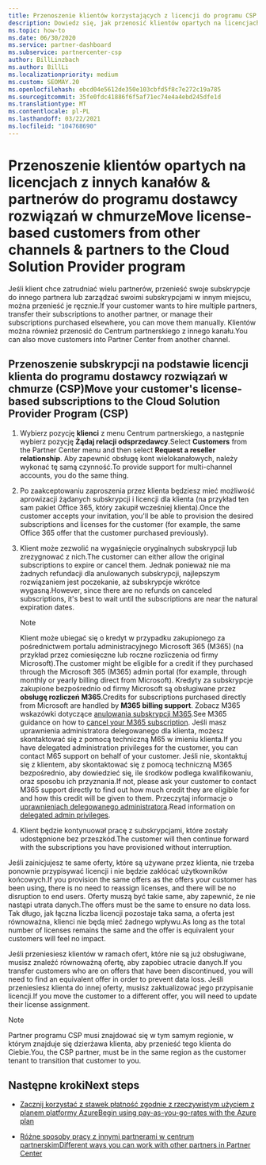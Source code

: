 ```yaml
---
title: Przenoszenie klientów korzystających z licencji do programu CSP
description: Dowiedz się, jak przenosić klientów opartych na licencjach z innych kanałów lub innego partnera do programu w programie partnerskim przy użyciu dostawcy rozwiązań w chmurze.
ms.topic: how-to
ms.date: 06/30/2020
ms.service: partner-dashboard
ms.subservice: partnercenter-csp
author: BillLinzbach
ms.author: BillLi
ms.localizationpriority: medium
ms.custom: SEOMAY.20
ms.openlocfilehash: ebcd04e5612de350e103cbfd5f8c7e272c19a785
ms.sourcegitcommit: 35fe0fdc41886f6f5af71ec74e4a4ebd245dfe1d
ms.translationtype: MT
ms.contentlocale: pl-PL
ms.lasthandoff: 03/22/2021
ms.locfileid: "104768690"
---
```

# <a name="move-license-based-customers-from-other-channels--partners-to-the-cloud-solution-provider-program"></a><span data-ttu-id="7a68b-103">Przenoszenie klientów opartych na licencjach z innych kanałów & partnerów do programu dostawcy rozwiązań w chmurze</span><span class="sxs-lookup"><span data-stu-id="7a68b-103">Move license-based customers from other channels & partners to the Cloud Solution Provider program</span></span>

<span data-ttu-id="7a68b-104">Jeśli klient chce zatrudniać wielu partnerów, przenieść swoje subskrypcje do innego partnera lub zarządzać swoimi subskrypcjami w innym miejscu, można przenieść je ręcznie.</span><span class="sxs-lookup"><span data-stu-id="7a68b-104">If your customer wants to hire multiple partners, transfer their subscriptions to another partner, or manage their subscriptions purchased elsewhere, you can move them manually.</span></span> <span data-ttu-id="7a68b-105">Klientów można również przenosić do Centrum partnerskiego z innego kanału.</span><span class="sxs-lookup"><span data-stu-id="7a68b-105">You can also move customers into Partner Center from another channel.</span></span>

## <a name="move-your-customers-license-based-subscriptions-to-the-cloud-solution-provider-program-csp"></a><span data-ttu-id="7a68b-106">Przenoszenie subskrypcji na podstawie licencji klienta do programu dostawcy rozwiązań w chmurze (CSP)</span><span class="sxs-lookup"><span data-stu-id="7a68b-106">Move your customer's license-based subscriptions to the Cloud Solution Provider Program (CSP)</span></span>

1. <span data-ttu-id="7a68b-107">Wybierz pozycję **klienci** z menu Centrum partnerskiego, a następnie wybierz pozycję **Żądaj relacji odsprzedawcy**.</span><span class="sxs-lookup"><span data-stu-id="7a68b-107">Select **Customers** from the Partner Center menu and then select **Request a reseller relationship**.</span></span> <span data-ttu-id="7a68b-108">Aby zapewnić obsługę kont wielokanałowych, należy wykonać tę samą czynność.</span><span class="sxs-lookup"><span data-stu-id="7a68b-108">To provide support for multi-channel accounts, you do the same thing.</span></span>

2. <span data-ttu-id="7a68b-109">Po zaakceptowaniu zaproszenia przez klienta będziesz mieć możliwość aprowizacji żądanych subskrypcji i licencji dla klienta (na przykład ten sam pakiet Office 365, który zakupił wcześniej klienta).</span><span class="sxs-lookup"><span data-stu-id="7a68b-109">Once the customer accepts your invitation, you'll be able to provision the desired subscriptions and licenses for the customer (for example, the same Office 365 offer that the customer purchased previously).</span></span>

3. <span data-ttu-id="7a68b-110">Klient może zezwolić na wygaśnięcie oryginalnych subskrypcji lub zrezygnować z nich.</span><span class="sxs-lookup"><span data-stu-id="7a68b-110">The customer can either allow the original subscriptions to expire or cancel them.</span></span> <span data-ttu-id="7a68b-111">Jednak ponieważ nie ma żadnych refundacji dla anulowanych subskrypcji, najlepszym rozwiązaniem jest poczekanie, aż subskrypcje wkrótce wygasną.</span><span class="sxs-lookup"><span data-stu-id="7a68b-111">However, since there are no refunds on canceled subscriptions, it's best to wait until the  subscriptions are near the natural expiration dates.</span></span>


   >[!NOTE]
   ><span data-ttu-id="7a68b-112">Klient może ubiegać się o kredyt w przypadku zakupionego za pośrednictwem portalu administracyjnego Microsoft 365 (M365) (na przykład przez comiesięczne lub roczne rozliczenia od firmy Microsoft).</span><span class="sxs-lookup"><span data-stu-id="7a68b-112">The customer might be eligible for a credit if they purchased through the Microsoft 365 (M365) admin portal (for example, through monthly or yearly billing direct from Microsoft).</span></span> <span data-ttu-id="7a68b-113">Kredyty za subskrypcje zakupione bezpośrednio od firmy Microsoft są obsługiwane przez **obsługę rozliczeń M365**.</span><span class="sxs-lookup"><span data-stu-id="7a68b-113">Credits for subscriptions purchased directly from Microsoft are handled by **M365 billing support**.</span></span> <span data-ttu-id="7a68b-114">Zobacz M365 wskazówki dotyczące [anulowania subskrypcji M365](/microsoft-365/commerce/subscriptions/cancel-your-subscription).</span><span class="sxs-lookup"><span data-stu-id="7a68b-114">See M365 guidance on how to [cancel your M365 subscription](/microsoft-365/commerce/subscriptions/cancel-your-subscription).</span></span> <span data-ttu-id="7a68b-115">Jeśli masz uprawnienia administratora delegowanego dla klienta, możesz skontaktować się z pomocą techniczną M65 w imieniu klienta.</span><span class="sxs-lookup"><span data-stu-id="7a68b-115">If you have delegated administration privileges for the customer, you can contact M65 support on behalf of your customer.</span></span> <span data-ttu-id="7a68b-116">Jeśli nie, skontaktuj się z klientem, aby skontaktować się z pomocą techniczną M365 bezpośrednio, aby dowiedzieć się, ile środków podlega kwalifikowaniu, oraz sposobu ich przyznania.</span><span class="sxs-lookup"><span data-stu-id="7a68b-116">If not, please ask your customer to contact M365 support directly to find out how much credit they are eligible for and how this credit will be given to them.</span></span> <span data-ttu-id="7a68b-117">Przeczytaj informacje o [uprawnieniach delegowanego administratora](customers-revoke-admin-privileges.md).</span><span class="sxs-lookup"><span data-stu-id="7a68b-117">Read information on [delegated admin privileges](customers-revoke-admin-privileges.md).</span></span>


4. <span data-ttu-id="7a68b-118">Klient będzie kontynuował pracę z subskrypcjami, które zostały udostępnione bez przeszkód.</span><span class="sxs-lookup"><span data-stu-id="7a68b-118">The customer will then continue forward with the subscriptions you have provisioned without interruption.</span></span>

<span data-ttu-id="7a68b-119">Jeśli zainicjujesz te same oferty, które są używane przez klienta, nie trzeba ponownie przypisywać licencji i nie będzie zakłócać użytkowników końcowych.</span><span class="sxs-lookup"><span data-stu-id="7a68b-119">If you provision the same offers as the offers your customer has been using, there is no need to reassign licenses, and there will be no disruption to end users.</span></span> <span data-ttu-id="7a68b-120">Oferty muszą być takie same, aby zapewnić, że nie nastąpi utrata danych.</span><span class="sxs-lookup"><span data-stu-id="7a68b-120">The offers must be the same to ensure no data loss.</span></span> <span data-ttu-id="7a68b-121">Tak długo, jak łączna liczba licencji pozostaje taka sama, a oferta jest równoważna, klienci nie będą mieć żadnego wpływu.</span><span class="sxs-lookup"><span data-stu-id="7a68b-121">As long as the total number of licenses remains the same and the offer is equivalent your customers will feel no impact.</span></span>

<span data-ttu-id="7a68b-122">Jeśli przeniesiesz klientów w ramach ofert, które nie są już obsługiwane, musisz znaleźć równoważną ofertę, aby zapobiec utracie danych.</span><span class="sxs-lookup"><span data-stu-id="7a68b-122">If you transfer customers who are on offers that have been discontinued, you will need to find an equivalent offer in order to prevent data loss.</span></span> <span data-ttu-id="7a68b-123">Jeśli przeniesiesz klienta do innej oferty, musisz zaktualizować jego przypisanie licencji.</span><span class="sxs-lookup"><span data-stu-id="7a68b-123">If you move the customer to a different offer, you will need to update their license assignment.</span></span>

>[!NOTE]
> <span data-ttu-id="7a68b-124">Partner programu CSP musi znajdować się w tym samym regionie, w którym znajduje się dzierżawa klienta, aby przenieść tego klienta do Ciebie.</span><span class="sxs-lookup"><span data-stu-id="7a68b-124">You, the CSP partner, must be in the same region as the customer tenant to transition that customer to you.</span></span>

## <a name="next-steps"></a><span data-ttu-id="7a68b-125">Następne kroki</span><span class="sxs-lookup"><span data-stu-id="7a68b-125">Next steps</span></span>

- [<span data-ttu-id="7a68b-126">Zacznij korzystać z stawek płatność zgodnie z rzeczywistym użyciem z planem platformy Azure</span><span class="sxs-lookup"><span data-stu-id="7a68b-126">Begin using pay-as-you-go-rates with the Azure plan</span></span>](azure-plan-get-started.md)
 

- [<span data-ttu-id="7a68b-127">Różne sposoby pracy z innymi partnerami w centrum partnerskim</span><span class="sxs-lookup"><span data-stu-id="7a68b-127">Different ways you can work with other partners in Partner Center</span></span>](work-with-other-partners.md)